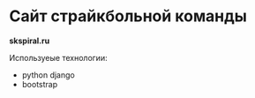 # Сайт страйкбольной команды

**skspiral.ru**


Используеые технологии: 
   + python django
   + bootstrap